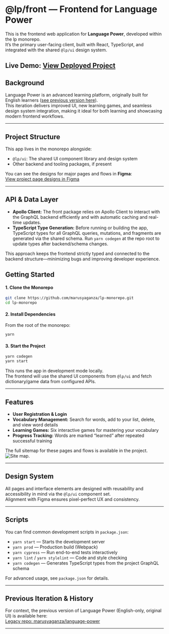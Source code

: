 # @lp/front — Frontend for Language Power

This is the frontend web application for **Language Power**, developed within the lp monorepo.  
It’s the primary user-facing client, built with React, TypeScript, and integrated with the shared `@lp/ui` design system.

## Live Demo: [View Deployed Project](https://lp-monorepo-1.onrender.com)

## Background

Language Power is an advanced learning platform, originally built for English learners ([see previous version here](https://github.com/marusyaganza/language-power)).  
This iteration delivers improved UI, new learning games, and seamless design system integration, making it ideal for both learning and showcasing modern frontend workflows.

---

## Project Structure

This app lives in the monorepo alongside:

- `@lp/ui`: The shared UI component library and design system
- Other backend and tooling packages, if present

You can see the designs for major pages and flows in **Figma**:  
[View project page designs in Figma](https://www.figma.com/file/fake-link/front-pages-design)

---

## API & Data Layer

- **Apollo Client:** The front package relies on Apollo Client to interact with the GraphQL backend efficiently and with automatic caching and real-time updates.
- **TypeScript Type Generation:** Before running or building the app, TypeScript types for all GraphQL queries, mutations, and fragments are generated via the shared schema. Run `yarn codegen` at the repo root to update types after backend/schema changes.

This approach keeps the frontend strictly typed and connected to the backend structure—minimizing bugs and improving developer experience.

## Getting Started

#### 1. Clone the Monorepo

```bash
git clone https://github.com/marusyaganza/lp-monorepo.git
cd lp-monorepo
```

#### 2. Install Dependencies

From the root of the monorepo:

```bash
yarn
```

#### 3. Start the Project

```bash
yarn codegen
yarn start
```

This runs the app in development mode locally.  
The frontend will use the shared UI components from `@lp/ui` and fetch dictionary/game data from configured APIs.

---

## Features

- **User Registration & Login**
- **Vocabulary Management:** Search for words, add to your list, delete, and view word details
- **Learning Games:** Six interactive games for mastering your vocabulary
- **Progress Tracking:** Words are marked “learned” after repeated successful training

The full sitemap for these pages and flows is available in the project.  
![Site map](/docs/site-map.png).

---

## Design System

All pages and interface elements are designed with reusability and accessibility in mind via the `@lp/ui` component set.  
Alignment with Figma ensures pixel-perfect UX and consistency.

---

## Scripts

You can find common development scripts in `package.json`:

- `yarn start` — Starts the development server
- `yarn prod` — Production build (Webpack)
- `yarn cypress` — Run end-to-end tests interactively
- `yarn lint` / `yarn stylelint` — Code and style checking
- `yarn codegen` — Generates TypeScript types from the project GraphQL schema

For advanced usage, see `package.json` for details.

---

## Previous Iteration & History

For context, the previous version of Language Power (English-only, original UI) is available here:  
[Legacy repo: marusyaganza/language-power](https://github.com/marusyaganza/language-power)

---
